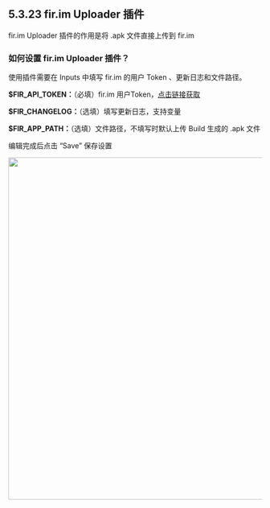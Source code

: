 ## 5.3.23 fir.im Uploader 插件

fir.im Uploader 插件的作用是将 .apk 文件直接上传到 fir.im 

### 如何设置 fir.im Uploader 插件？

使用插件需要在 Inputs 中填写 fir.im 的用户 Token 、更新日志和文件路径。

<b>$FIR_API_TOKEN：</b>（必填）fir.im 用户Token，[点击链接获取](http://fir.im/apps/apitoken)

<b>$FIR_CHANGELOG：</b>（选填）填写更新日志，支持变量

<b>$FIR_APP_PATH：</b>（选填）文件路径，不填写时默认上传 Build 生成的 .apk 文件

编辑完成后点击 “Save” 保存设置

<img src="https://dn-shimo-image.qbox.me/8IHBr2xFx8kldBJs.png!thumbnail" width=680>
